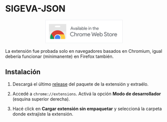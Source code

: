 # SIGEVA-JSON

<p align="center">
    <a href="https://chromewebstore.google.com/detail/kgbfmcnmibhkakpepfcmoolakpdmpcjp"><img src="releases/SVG (with border).svg" alt="Get Copy-n-Paste for Chromium" height="75px"></a>
</p>

La extensión fue probada solo en navegadores basados en Chromium, igual debería funcionar (mínimanente) en Firefox también.

## Instalación

1. Descargá el último [release](https://codeload.github.com/indirivacua/SIGEVA-JSON/zip/refs/heads/main) del paquete de la extensión y extraélo.

2. Accedé a `chrome://extensions`. Activá la opción **Modo de desarrollador** (esquina superior derecha).

3. Hacé click en **Cargar extensión sin empaquetar** y seleccioná la carpeta donde extrajiste la extensión.

